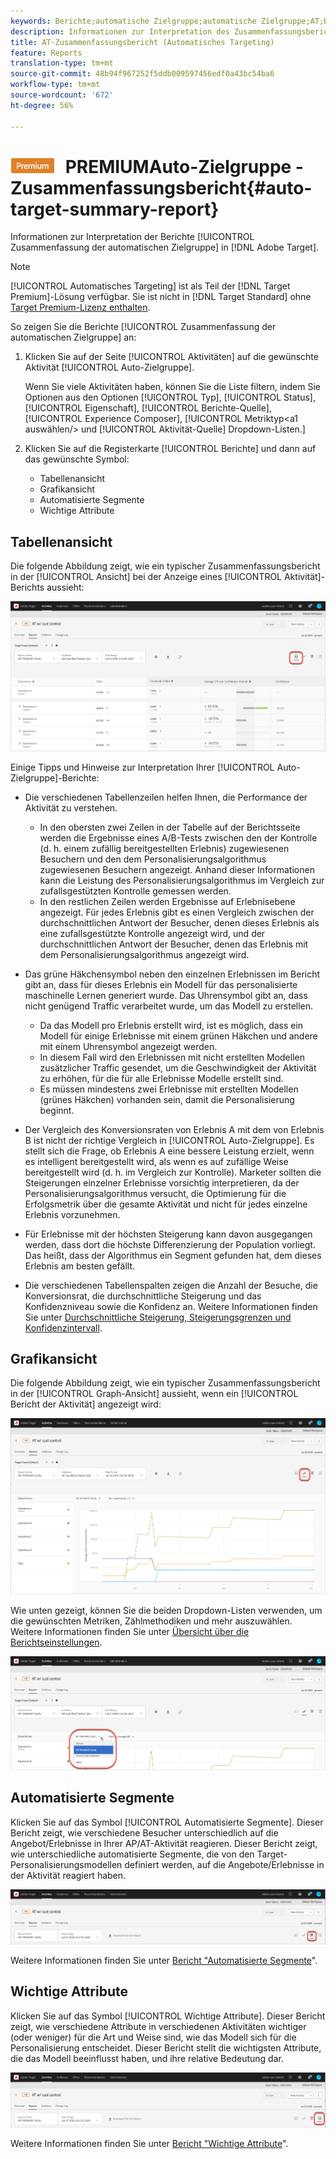 ```yaml
---
keywords: Berichte;automatische Zielgruppe;automatische Zielgruppe;AT;Bericht
description: Informationen zur Interpretation des Zusammenfassungsberichts für die automatische Zielgruppe in Adobe Target.
title: AT-Zusammenfassungsbericht (Automatisches Targeting)
feature: Reports
translation-type: tm+mt
source-git-commit: 48b94f967252f5ddb009597456edf0a43bc54ba6
workflow-type: tm+mt
source-wordcount: '672'
ht-degree: 56%

---
```



# ![](/help/assets/premium.png) PREMIUMAuto-Zielgruppe - Zusammenfassungsbericht{#auto-target-summary-report}

Informationen zur Interpretation der Berichte [!UICONTROL Zusammenfassung der automatischen Zielgruppe] in [!DNL Adobe Target].

>[!NOTE]
>
>[!UICONTROL Automatisches Targeting] ist als Teil der [!DNL Target Premium]-Lösung verfügbar. Sie ist nicht in [!DNL Target Standard] ohne [Target Premium-Lizenz enthalten](/help/c-intro/intro.md#premium).

So zeigen Sie die Berichte [!UICONTROL Zusammenfassung der automatischen Zielgruppe] an:

1. Klicken Sie auf der Seite [!UICONTROL Aktivitäten] auf die gewünschte Aktivität [!UICONTROL Auto-Zielgruppe].

   Wenn Sie viele Aktivitäten haben, können Sie die Liste filtern, indem Sie Optionen aus den Optionen [!UICONTROL Typ], [!UICONTROL Status], [!UICONTROL Eigenschaft], [!UICONTROL Berichte-Quelle], [!UICONTROL Experience Composer], [!UICONTROL Metriktyp&lt;a1 auswählen/> und [!UICONTROL Aktivität-Quelle] Dropdown-Listen.]

1. Klicken Sie auf die Registerkarte [!UICONTROL Berichte] und dann auf das gewünschte Symbol:

   * Tabellenansicht 
   * Grafikansicht
   * Automatisierte Segmente
   * Wichtige Attribute

## Tabellenansicht 

Die folgende Abbildung zeigt, wie ein typischer Zusammenfassungsbericht in der [!UICONTROL Ansicht] bei der Anzeige eines [!UICONTROL Aktivität]-Berichts aussieht:

![Bericht zur automatischen Zielgruppe der Ansicht von Tabellen](/help/c-reports/assets/at-table-view.png)

Einige Tipps und Hinweise zur Interpretation Ihrer [!UICONTROL Auto-Zielgruppe]-Berichte:

* Die verschiedenen Tabellenzeilen helfen Ihnen, die Performance der Aktivität zu verstehen.

   * In den obersten zwei Zeilen in der Tabelle auf der Berichtsseite werden die Ergebnisse eines A/B-Tests zwischen den der Kontrolle (d. h. einem zufällig bereitgestellten Erlebnis) zugewiesenen Besuchern und den dem Personalisierungsalgorithmus zugewiesenen Besuchern angezeigt. Anhand dieser Informationen kann die Leistung des Personalisierungsalgorithmus im Vergleich zur zufallsgestützten Kontrolle gemessen werden.
   * In den restlichen Zeilen werden Ergebnisse auf Erlebnisebene angezeigt. Für jedes Erlebnis gibt es einen Vergleich zwischen der durchschnittlichen Antwort der Besucher, denen dieses Erlebnis als eine zufallsgestützte Kontrolle angezeigt wird, und der durchschnittlichen Antwort der Besucher, denen das Erlebnis mit dem Personalisierungsalgorithmus angezeigt wird.

* Das grüne Häkchensymbol neben den einzelnen Erlebnissen im Bericht gibt an, dass für dieses Erlebnis ein Modell für das personalisierte maschinelle Lernen generiert wurde. Das Uhrensymbol gibt an, dass nicht genügend Traffic verarbeitet wurde, um das Modell zu erstellen.

   * Da das Modell pro Erlebnis erstellt wird, ist es möglich, dass ein Modell für einige Erlebnisse mit einem grünen Häkchen und andere mit einem Uhrensymbol angezeigt werden.
   * In diesem Fall wird den Erlebnissen mit nicht erstellten Modellen zusätzlicher Traffic gesendet, um die Geschwindigkeit der Aktivität zu erhöhen, für die für alle Erlebnisse Modelle erstellt sind.
   * Es müssen mindestens zwei Erlebnisse mit erstellten Modellen (grünes Häkchen) vorhanden sein, damit die Personalisierung beginnt.

* Der Vergleich des Konversionsraten von Erlebnis A mit dem von Erlebnis B ist nicht der richtige Vergleich in [!UICONTROL Auto-Zielgruppe]. Es stellt sich die Frage, ob Erlebnis A eine bessere Leistung erzielt, wenn es intelligent bereitgestellt wird, als wenn es auf zufällige Weise bereitgestellt wird (d. h. im Vergleich zur Kontrolle). Marketer sollten die Steigerungen einzelner Erlebnisse vorsichtig interpretieren, da der Personalisierungsalgorithmus versucht, die Optimierung für die Erfolgsmetrik über die gesamte Aktivität und nicht für jedes einzelne Erlebnis vorzunehmen.
* Für Erlebnisse mit der höchsten Steigerung kann davon ausgegangen werden, dass dort die höchste Differenzierung der Population vorliegt. Das heißt, dass der Algorithmus ein Segment gefunden hat, dem dieses Erlebnis am besten gefällt.
* Die verschiedenen Tabellenspalten zeigen die Anzahl der Besuche, die Konversionsrat, die durchschnittliche Steigerung und das Konfidenzniveau sowie die Konfidenz an. Weitere Informationen finden Sie unter [Durchschnittliche Steigerung, Steigerungsgrenzen und Konfidenzintervall](/help/c-reports/c-report-settings/average-lift-bounds-and-confidence-interval.md).

## Grafikansicht

Die folgende Abbildung zeigt, wie ein typischer Zusammenfassungsbericht in der [!UICONTROL Graph-Ansicht] aussieht, wenn ein [!UICONTROL Bericht der Aktivität] angezeigt wird:

![Bericht zur Ansicht von Diagrammen mit automatischer Zielgruppe](/help/c-reports/assets/at-graph-view.png)

Wie unten gezeigt, können Sie die beiden Dropdown-Listen verwenden, um die gewünschten Metriken, Zählmethodiken und mehr auszuwählen. Weitere Informationen finden Sie unter [Übersicht über die Berichtseinstellungen](/help/c-reports/c-report-settings/report-settings.md).

![Bericht zur Ansicht von Diagrammen mit automatischer Zielgruppe](/help/c-reports/assets/at-graph-view-2.png)

## Automatisierte Segmente

Klicken Sie auf das Symbol [!UICONTROL Automatisierte Segmente]. Dieser Bericht zeigt, wie verschiedene Besucher unterschiedlich auf die Angebot/Erlebnisse in Ihrer AP/AT-Aktivität reagieren. Dieser Bericht zeigt, wie unterschiedliche automatisierte Segmente, die von den Target-Personalisierungsmodellen definiert werden, auf die Angebote/Erlebnisse in der Aktivität reagiert haben.

![Symbol für automatisierte Segmente](/help/c-reports/assets/icon-automated-sements.png)

Weitere Informationen finden Sie unter [Bericht &quot;Automatisierte Segmente](/help/c-reports/c-personalization-insights-reports/automated-segments-report.md)&quot;.

## Wichtige Attribute

Klicken Sie auf das Symbol [!UICONTROL Wichtige Attribute]. Dieser Bericht zeigt, wie verschiedene Attribute in verschiedenen Aktivitäten wichtiger (oder weniger) für die Art und Weise sind, wie das Modell sich für die Personalisierung entscheidet. Dieser Bericht stellt die wichtigsten Attribute, die das Modell beeinflusst haben, und ihre relative Bedeutung dar.

![Symbol &quot;Wichtige Attribute&quot;](/help/c-reports/assets/icon-important-attributes.png)

Weitere Informationen finden Sie unter [Bericht &quot;Wichtige Attribute](/help/c-reports/c-personalization-insights-reports/important-attributes-report.md)&quot;.
